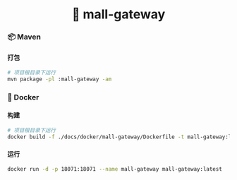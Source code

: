 <h1 align="center">🏪 mall-gateway</h1>

### 📦 Maven

#### 打包

```bash
# 项目根目录下运行
mvn package -pl :mall-gateway -am
```

### 🐳 Docker

#### 构建

```bash
# 项目根目录下运行
docker build -f ./docs/docker/mall-gateway/Dockerfile -t mall-gateway:latest .
```

#### 运行

```bash
docker run -d -p 18071:18071 --name mall-gateway mall-gateway:latest
```
